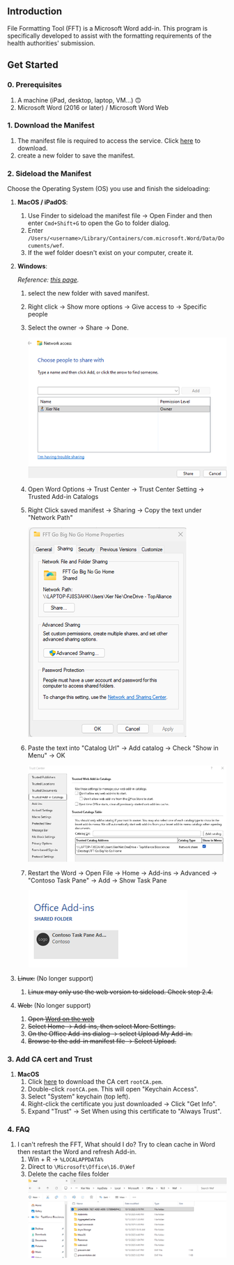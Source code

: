## Introduction
File Formatting Tool (FFT) is a Microsoft Word add-in. This program is specifically developed to assist with the formatting requirements of the health authorities' submission.

## Get Started
### 0. Prerequisites
1. A machine (iPad, desktop, laptop, VM...) 🙃
2. Microsoft Word (2016 or later) / Microsoft Word Web

### 1. Download the Manifest
1. The manifest file is required to access the service. Click [here]() to download.
2. create a new folder to save the manifest.

### 2. Sideload the Manifest
Choose the Operating System (OS) you use and finish the sideloading:
1. **MacOS / iPadOS**:
   1. Use Finder to sideload the manifest file -> Open Finder and then enter `Cmd+Shift+G` to open the Go to folder dialog.
   2. Enter `/Users/<username>/Library/Containers/com.microsoft.Word/Data/Documents/wef`.
   3. If the wef folder doesn't exist on your computer, create it.
2. **Windows**:
   
   *Reference: [this page](https://learn.microsoft.com/en-us/office/dev/add-ins/testing/create-a-network-shared-folder-catalog-for-task-pane-and-content-add-ins).*
   1. select the new folder with saved manifest.
   2. Right click -> Show more options -> Give access to -> Specific people
   3. Select the owner -> Share -> Done. 
   
      ![1](/fft/images/1.png)
   
   4. Open Word Options -> Trust Center -> Trust Center Setting -> Trusted Add-in Catalogs
   5. Right Click saved manifest -> Sharing -> Copy the text under "Network Path"
   
      ![2](/fft/images/2.png)
   
   6. Paste the text into "Catalog Url" -> Add catalog -> Check "Show in Menu" -> OK
   
      ![3](/fft/images/3.png)
   
   7. Restart the Word -> Open File -> Home -> Add-ins -> Advanced -> "Contoso Task Pane" -> Add -> Show Task Pane
   
      ![4](/fft/images/4.png)
3. ~~Linux:~~ (No longer support)
   1. ~~Linux may only use the web version to sideload. Check step 2.4.~~
4. ~~Web:~~ (No longer support)
   1. ~~Open [Word on the web](https://word.cloud.microsoft/?wdOrigin=OFFICECOM-WEB.APPGALLERY)~~
   2. ~~Select Home -> Add-ins, then select More Settings.~~
   3. ~~On the Office Add-ins dialog -> select Upload My Add-in.~~
   4. ~~Browse to the add-in manifest file -> Select Upload.~~

### 3. Add CA cert and Trust
1. **MacOS**
   1. Click [here]() to download the CA cert `rootCA.pem`.
   2. Double-click `rootCA.pem`. This will open "Keychain Access".
   3. Select "System" keychain (top left).
   4. Right-click the certificate you just downloaded -> Click "Get Info".
   5. Expand "Trust" -> Set When using this certificate to "Always Trust".

### 4. FAQ
1. I can't refresh the FFT, What should I do?
   Try to clean cache in Word then restart the Word and refresh Add-in.
   1. Win + R -> `%LOCALAPPDATA%`
   2. Direct to `\Microsoft\Office\16.0\Wef`
   3. Delete the cache files folder
   ![5](/fft/images/5.png)
